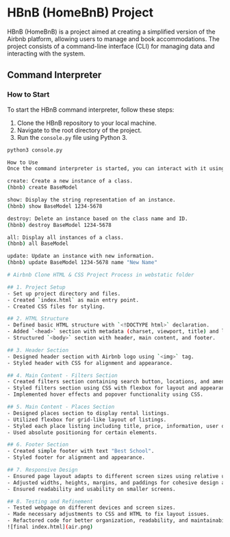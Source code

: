 # HBnB (HomeBnB) Project

HBnB (HomeBnB) is a project aimed at creating a simplified version of the Airbnb platform, allowing users to manage and book accommodations. The project consists of a command-line interface (CLI) for managing data and interacting with the system.

## Command Interpreter

### How to Start

To start the HBnB command interpreter, follow these steps:

1. Clone the HBnB repository to your local machine.
2. Navigate to the root directory of the project.
3. Run the `console.py` file using Python 3.

```bash
python3 console.py

How to Use
Once the command interpreter is started, you can interact with it using various commands. Here are the available commands and their usage:

create: Create a new instance of a class. 
(hbnb) create BaseModel

show: Display the string representation of an instance. 
(hbnb) show BaseModel 1234-5678

destroy: Delete an instance based on the class name and ID.
(hbnb) destroy BaseModel 1234-5678

all: Display all instances of a class.
(hbnb) all BaseModel

update: Update an instance with new information.
(hbnb) update BaseModel 1234-5678 name "New Name"

# Airbnb Clone HTML & CSS Project Process in webstatic folder 

## 1. Project Setup
- Set up project directory and files.
- Created `index.html` as main entry point.
- Created CSS files for styling.

## 2. HTML Structure
- Defined basic HTML structure with `<!DOCTYPE html>` declaration.
- Added `<head>` section with metadata (charset, viewport, title) and links to CSS files.
- Structured `<body>` section with header, main content, and footer.

## 3. Header Section
- Designed header section with Airbnb logo using `<img>` tag.
- Styled header with CSS for alignment and appearance.

## 4. Main Content - Filters Section
- Created filters section containing search button, locations, and amenities.
- Styled filters section using CSS with flexbox for layout and appearance.
- Implemented hover effects and popover functionality using CSS.

## 5. Main Content - Places Section
- Designed places section to display rental listings.
- Utilized flexbox for grid-like layout of listings.
- Styled each place listing including title, price, information, user details, description, amenities, and reviews.
- Used absolute positioning for certain elements.

## 6. Footer Section
- Created simple footer with text "Best School".
- Styled footer for alignment and appearance.

## 7. Responsive Design
- Ensured page layout adapts to different screen sizes using relative units, flexbox, and media queries.
- Adjusted widths, heights, margins, and paddings for cohesive design across devices.
- Ensured readability and usability on smaller screens.

## 8. Testing and Refinement
- Tested webpage on different devices and screen sizes.
- Made necessary adjustments to CSS and HTML to fix layout issues.
- Refactored code for better organization, readability, and maintainability. 
![final index.html](air.png)

